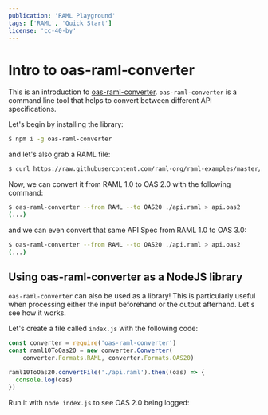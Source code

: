 ```yaml
---
publication: 'RAML Playground'
tags: ['RAML', 'Quick Start']
license: 'cc-40-by'
---
```


# Intro to oas-raml-converter

This is an introduction to [oas-raml-converter](https://github.com/mulesoft/oas-raml-converter). `oas-raml-converter` is a command line tool that helps to convert between different API specifications.

Let's begin by installing the library:
```sh
$ npm i -g oas-raml-converter
```

and let's also grab a RAML file:
```sh
$ curl https://raw.githubusercontent.com/raml-org/raml-examples/master/typesystem/simple.raml -o api.raml
```

Now, we can convert it from RAML 1.0 to OAS 2.0 with the following command:
```sh
$ oas-raml-converter --from RAML --to OAS20 ./api.raml > api.oas2
(...)
```

and we can even convert that same API Spec from RAML 1.0 to OAS 3.0:
```sh
$ oas-raml-converter --from RAML --to OAS20 ./api.raml > api.oas2
(...)
```

## Using oas-raml-converter as a NodeJS library
`oas-raml-converter` can also be used as a library! This is particularly useful when processing either the input beforehand or the output afterhand. Let's see how it works.

Let's create a file called `index.js` with the following code:
```js
const converter = require('oas-raml-converter')
const raml10ToOas20 = new converter.Converter(
    converter.Formats.RAML, converter.Formats.OAS20)

raml10ToOas20.convertFile('./api.raml').then((oas) => {
  console.log(oas)
})
```

Run it with `node index.js` to see OAS 2.0 being logged:

<script src="https://gist.github.com/postatum/6a733511dba9dc7e6d9856fe3e01d44f"></script>
